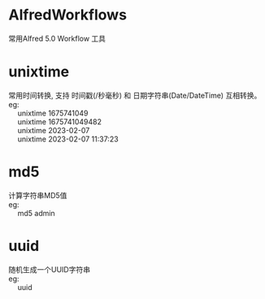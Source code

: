 # AlfredWorkflows
常用Alfred 5.0 Workflow 工具


# unixtime
常用时间转换, 支持 时间戳(/秒毫秒) 和 日期字符串(Date/DateTime) 互相转换。  
eg:  
&emsp; unixtime 1675741049  
&emsp; unixtime 1675741049482  
&emsp; unixtime 2023-02-07  
&emsp; unixtime 2023-02-07 11:37:23  

# md5
计算字符串MD5值  
eg:  
&emsp; md5 admin  

# uuid
随机生成一个UUID字符串  
eg:  
&emsp; uuid  

